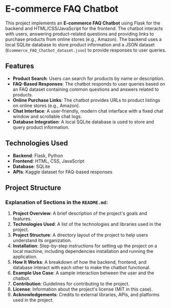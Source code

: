 # E-commerce FAQ Chatbot

This project implements an **E-commerce FAQ Chatbot** using Flask for the backend and HTML/CSS/JavaScript for the frontend. The chatbot interacts with users, answering product-related questions and providing links to purchase products from online stores (e.g., Amazon). The backend uses a local SQLite database to store product information and a JSON dataset (`Ecommerce_FAQ_Chatbot_dataset.json`) to provide responses to user queries.

## Features
- **Product Search**: Users can search for products by name or description.
- **FAQ-Based Responses**: The chatbot responds to user queries based on an FAQ dataset containing common questions and answers related to products.
- **Online Purchase Links**: The chatbot provides URLs to product listings on online stores (e.g., Amazon).
- **Chat Interface**: A user-friendly, modern chat interface with a fixed chat window and scrollable chat logs.
- **Database Integration**: A local SQLite database is used to store and query product information.

## Technologies Used
- **Backend**: Flask, Python
- **Frontend**: HTML, CSS, JavaScript
- **Database**: SQLite
- **APIs**: Kaggle dataset for FAQ-based responses

## Project Structure



### Explanation of Sections in the `README.md`:

1. **Project Overview**: A brief description of the project's goals and features.
2. **Technologies Used**: A list of the technologies and libraries used in the project.
3. **Project Structure**: A directory layout of the project to help users understand its organization.
4. **Installation**: Step-by-step instructions for setting up the project on a local machine, including dependencies installation and running the application.
5. **How It Works**: A breakdown of how the backend, frontend, and database interact with each other to make the chatbot functional.
6. **Example Use Case**: A sample interaction between the user and the chatbot.
7. **Contribution**: Guidelines for contributing to the project.
8. **License**: Information about the project's license (MIT in this case).
9. **Acknowledgements**: Credits to external libraries, APIs, and platforms used in the project.


